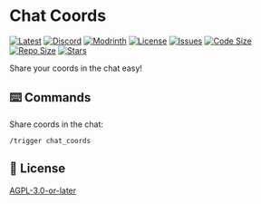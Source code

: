 # Chat Coords

[![Latest](https://img.shields.io/github/v/release/lullaby6/chat-coords-data-pack?color=blueviolet&logo=github)](https://github.com/lullaby6/chat-coords-data-pack/releases)
[![Discord](https://img.shields.io/discord/1327308441324097681?label=discord&color=blue&logo=discord)](https://discord.gg/5UdcDa5xNC)
[![Modrinth](https://img.shields.io/modrinth/dt/lullaby-chat-coords?label=modrinth&logo=modrinth)](https://modrinth.com/datapack/ly-chat-coords)
[![License](https://img.shields.io/github/license/lullaby6/chat-coords-data-pack)](https://github.com/lullaby6/chat-coords-data-pack/blob/main/LICENSE)
[![Issues](https://img.shields.io/github/issues/lullaby6/chat-coords-data-pack?color=orange&logo=github)](https://github.com/lullaby6/chat-coords-data-pack/issues)
[![Code Size](https://img.shields.io/github/languages/code-size/lullaby6/chat-coords-data-pack?color=purple&logoColor=white)](https://github.com/lullaby6/chat-coords-data-pack)
[![Repo Size](https://img.shields.io/github/repo-size/lullaby6/chat-coords-data-pack?logo=dropbox&color=red)](https://github.com/lullaby6/chat-coords-data-pack)
[![Stars](https://img.shields.io/github/stars/lullaby6/chat-coords-data-pack?logo=github&color=yellow)](https://github.com/lullaby6/chat-coords-data-pack/stargazers)

Share your coords in the chat easy!

## ⌨️ Commands

Share coords in the chat:

```mcfunction
/trigger chat_coords
```

## 🪪 License

[AGPL-3.0-or-later](https://github.com/lullaby6/chat-coords-data-pack/blob/main/LICENSE)